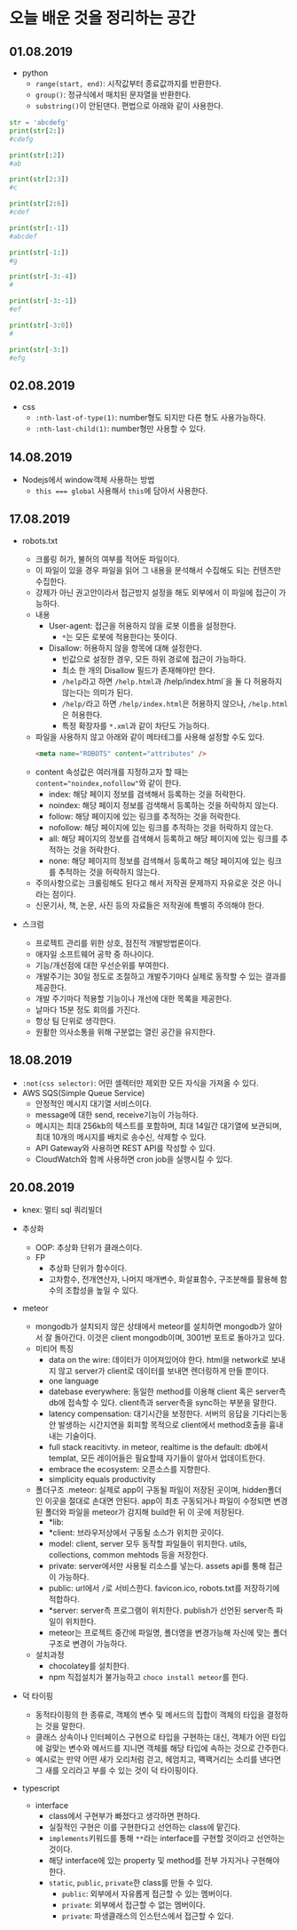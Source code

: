 # 오늘 배운 것을 정리하는 공간

## 01.08.2019

- python
  - `range(start, end)`: 시작값부터 종료값까지를 반환한다.
  - `group()`: 정규식에서 매치된 문자열을 반환한다.
  - `substring()`이 안된댄다. 편법으로 아래와 같이 사용한다.

```py
str = 'abcdefg'
print(str[2:])
#cdefg

print(str[:2])
#ab

print(str[2:3])
#c

print(str[2:6])
#cdef

print(str[:-1])
#abcdef

print(str[-1:])
#g

print(str[-3:-4])
#

print(str[-3:-1])
#ef

print(str[-3:0])
#

print(str[-3:])
#efg
```

## 02.08.2019

- css
  - `:nth-last-of-type(1)`: number형도 되지만 다른 형도 사용가능하다.
  - `:nth-last-child(1)`: number형만 사용할 수 있다.

## 14.08.2019

- Nodejs에서 window객체 사용하는 방법
  - `this === global` 사용해서 `this`에 담아서 사용한다.

## 17.08.2019

- robots.txt

  - 크롤링 허가, 불허의 여부를 적어둔 파일이다.
  - 이 파일이 있을 경우 파일을 읽어 그 내용을 분석해서 수집해도 되는 컨텐츠만 수집한다.
  - 강제가 아닌 권고안이라서 접근방지 설정을 해도 외부에서 이 파일에 접근이 가능하다.
  - 내용
    - User-agent: 접근을 허용하지 않을 로봇 이름을 설정한다.
      - `*`는 모든 로봇에 적용한다는 뜻이다.
    - Disallow: 허용하지 않을 항목에 대해 설정한다.
      - 빈값으로 설정한 경우, 모든 하위 경로에 접근이 가능하다.
      - 최소 한 개의 Disallow 필드가 존재해야만 한다.
      - `/help`라고 하면 `/help.html`과 /help/index.html`을 둘 다 허용하지 않는다는 의미가 된다.
      - `/help/`라고 하면 `/help/index.html`은 허용하지 않으나, `/help.html`은 허용한다.
      - 특정 확장자를 `*.xml`과 같이 차단도 가능하다.
  - 파일을 사용하지 않고 아래와 같이 메타테그를 사용해 설정할 수도 있다.
    ```html
    <meta name="ROBOTS" content="attributes" />
    ```
  - content 속성값은 여러개를 지정하고자 할 때는 `content="noindex,nofollow"`와 같이 한다.
    - index: 해당 페이지 정보를 검색해서 등록하는 것을 허락한다.
    - noindex: 해당 페이지 정보를 검색해서 등록하는 것을 허락하지 않는다.
    - follow: 해당 페이지에 있는 링크를 추적하는 것을 허락한다.
    - nofollow: 해당 페이지에 있는 링크를 추적하는 것을 허락하지 않는다.
    - all: 해당 페이지의 정보를 검색해서 등록하고 해당 페이지에 있는 링크를 추적하는 것을 허락한다.
    - none: 해당 페이지의 정보를 검색해서 등록하고 해당 페이지에 있는 링크를 추적하는 것을 허락하지 않는다.
  - 주의사항으로는 크롤링해도 된다고 해서 저작권 문제까지 자유로운 것은 아니라는 점이다.
  - 신문기사, 책, 논문, 사진 등의 자료들은 저작권에 특별히 주의해야 한다.

- 스크럼
  - 프로젝트 관리를 위한 상호, 점진적 개발방법론이다.
  - 애자일 소프트웨어 공학 중 하나이다.
  - 기능/개선점에 대한 우선순위를 부여한다.
  - 개발주기는 30일 정도로 조절하고 개발주기마다 실제로 동작할 수 있는 결과를 제공한다.
  - 개발 주기마다 적용할 기능이나 개선에 대한 목록을 제공한다.
  - 날마다 15분 정도 회의를 가진다.
  - 항상 팀 단위로 생각한다.
  - 원활한 의사소통을 위해 구분없는 열린 공간을 유지한다.

## 18.08.2019

- `:not(css selector)`: 어떤 셀렉터만 제외한 모든 자식을 가져올 수 있다.
- AWS SQS(Simple Queue Service)
  - 안정적인 메시지 대기열 서비스이다.
  - message에 대한 send, receive기능이 가능하다.
  - 메시지는 최대 256kb의 텍스트를 포함하며, 최대 14일간 대기열에 보관되며, 최대 10개의 메시지를 배치로 송수신, 삭제할 수 있다.
  - API Gateway와 사용하면 REST API를 작성할 수 있다.
  - CloudWatch와 함께 사용하면 cron job을 실행시킬 수 있다.

## 20.08.2019

- knex: 멀티 sql 쿼리빌더
- 추상화
  - OOP: 추상화 단위가 클래스이다.
  - FP
    - 추상화 단위가 함수이다.
    - 고차함수, 전개연산자, 나머지 매개변수, 화살표함수, 구조분해를 활용해 함수의 조합성을 높일 수 있다.

- meteor
  - mongodb가 설치되지 않은 상태에서 meteor를 설치하면 mongodb가 알아서 잘 돌아간다. 이것은 client mongodb이며, 3001번 포트로 돌아가고 있다.
  - 미티어 특징
    - data on the wire: 데이터가 이어져있어야 한다. html을 network로 보내지 않고 server가 client로 데이터를 보내면 렌더링하게 만들 뿐이다.
    - one language
    - datebase everywhere: 동일한 method를 이용해 client 혹은 server측 db에 접속할 수 있다. client측과 server측을 sync하는 부분을 말한다.
    - latency compensation: 대기시간을 보정한다. 서버의 응답을 기다리는동안 발생하는 시간지연을 회피할 목적으로 client에서 method호출을 흉내내는 기술이다.
    - full stack reacitivty. in meteor, realtime is the default: db에서 templat, 모든 레이어들은 필요할때 자기들이 알아서 업데이트한다.
    - embrace the ecosystem: 오픈소스를 지향한다.
    - simplicity equals productivity 
  - 폴더구조
    .meteor: 실제로 app이 구동될 파일이 저장된 곳이며, hidden폴더인 이곳을 절대로 손대면 안된다. app이 최초 구동되거나 파일이 수정되면 변경된 폴더와 파일을 meteor가 감지해 build한 뒤 이 곳에 저장된다.
    - *lib: 
    - *client: 브라우저상에서 구동될 소스가 위치한 곳이다.
    - model: client, server 모두 동작할 파일들이 위치한다. utils, collections, common mehtods 등을 저장한다.
    - private: server에서만 사용될 리소스를 넣는다. assets api를 통해 접근이 가능하다.
    - public: url에서 `/`로 서비스한다. favicon.ico, robots.txt를 저장하기에 적합하다. 
    - *server: server측 프로그램이 위치한다. publish가 선언된 server측 파일이 위치한다. 
    - meteor는 프로젝트 중간에 파일명, 폴더명을 변경가능해 자신에 맞는 폴더구조로 변경이 가능하다.
  - 설치과정
    - chocolatey를 설치한다.
    - npm 직접설치가 불가능하고 `choco install meteor`를 한다.

- 덕 타이핑
  - 동적타이핑의 한 종류로, 객체의 변수 및 메서드의 집합이 객체의 타입을 결정하는 것을 말한다. 
  - 클래스 상속이나 인터페이스 구현으로 타입을 구현하는 대신, 객체가 어떤 타입에 걸맞는 변수와 메서드를 지니면 객체를 해당 타입에 속하는 것으로 간주한다.
  - 예시로는 만약 어떤 새가 오리처럼 걷고, 헤엄치고, 꽥꽥거리는 소리를 낸다면 그 새를 오리라고 부를 수 있는 것이 덕 타이핑이다.

- typescript
  - interface
    - class에서 구현부가 빠졌다고 생각하면 편하다. 
    - 실질적인 구현은 이를 구현한다고 선언하는 class에 맡긴다.
    - `implements`키워드를 통해 `**`라는 interface를 구현할 것이라고 선언하는 것이다.
    - 해당 interface에 있는 property 및 method를 전부 가지거나 구현해야 한다.
    - `static`, `public`, `private`한 class를 만들 수 있다.
      - `public`: 외부에서 자유롭게 접근할 수 있는 멤버이다.
      - `private`: 외부에서 접근할 수 없는 멤버이다.
      - `private`: 파생클래스의 인스턴스에서 접근할 수 있다.